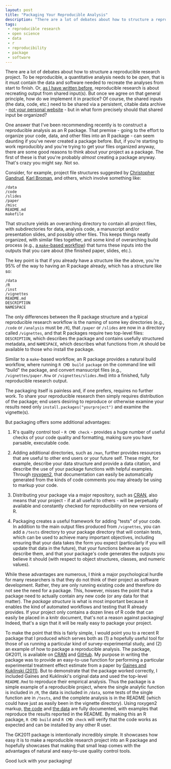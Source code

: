 ```yaml
---
layout: post
title: "Packaging Your Reproducible Analysis"
description: "There are a lot of debates about how to structure a reproducible research project. An R package is one easy answer."
tags:
 - reproducible research
 - open science
 - data
 - r
 - reproducibility
 - package
 - software
---
```


There are a lot of debates about how to structure a reproducible research project. To be reproducible, a quantitative analysis needs to be *open*, that is it must contain the data and software needed to recreate the analyses from start to finish. Or, [as I have written before](http://thomasleeper.com/2015/05/open-science-language/), reproducible research is about recreating output from shared input(s). But once we agree on that general principle, how do we implement it in practice? Of course, the shared inputs (the data, code, etc.) need to be shared via a persistent, citable data archive - [not your personal website](https://politicalsciencereplication.wordpress.com/2014/05/21/guest-post-why-reproducibility-requires-data-archiving-by-thomas-leeper/) - but in what form precisely should that shared input be organized?

One answer that I've been recommending recently is to construct a reproducible analysis as an R package. That premise - going to the effort to organize your code, data, and other files into an R package - can seem daunting if you've never created a package before. But, if you're starting to work reproducibly and you're trying to get your files organized anyway, there are some good reasons to think about your project as a package. The first of these is that you're probably *almost* creating a package anyway. That's crazy you might say. Not so.

Consider, for example, project file structures suggested by [Christopher Gandrud](https://www.crcpress.com/Reproducible-Research-with-R-and-R-Studio/Gandrud/p/book/9781466572843), [Karl Broman](http://kbroman.org/Tools4RR/assets/lectures/06_org_eda_withnotes.pdf), and others, which involve something like:

```
/data
/code
/slides
/paper
/misc
README.md
makefile
```

That structure yields an overarching directory to contain all project files, with subdirectories for data, analysis code, a manuscript and/or presentation slides, and possibly other files. This keeps things neatly organized, with similar files together, and some kind of overarching build process (e.g., [a `make`-based workflow](http://thomasleeper.com/2016/09/make-make-make-again/)) that turns these inputs into the outputs that you care about (the finished paper, slides, etc.).

The key point is that if you already have a structure like the above, you're 95% of the way to having an R package already, which has a structure like so:

```
/data
/R
/inst
/vignettes
README.md
DESCRIPTION
NAMESPACE
```

The only differences between the R package structure and a typical reproducible research workflow is the naming of some key directories (e.g., `/code` or `/analysis` must be `/R`), that `/paper` or `/slides` are now in a directory called `/vignettes`,  and that R packages require two top-level files: `DESCRIPTION`, which describes the package and contains usefully structured metadata, and `NAMESPACE`, which describes what functions from `/R` should be available to those who install the package.

Similar to a `make`-based workflow, an R package provides a natural build workflow, where running `R CMD build package` on the command line will "build" the package, and convert mansucript files (e.g., `/vignettes/paper.Rnw` or `/vignettes/slides.Rmd`) into a finished, fully reproducible research output. 

The packaging itself is painless and, if one prefers, requires no further work. To share your reproducible research then simply requires distribution of the package; end users desiring to reproduce or otherwise examine your results need only `install.packages("yourproject")` and examine the vignette(s).

But packaging offers some additional advantages:

 1. R's quality control tool - `R CMD check` - provides a huge number of useful checks of your code quality and formatting, making sure you have parsable, executable code.
 
 2. Adding additional directories, such as `/man`, further provides resources that are useful to other end users or your future self. These might, for example, describe your data structure and provide a data citation, and describe the use of your package functions with helpful examples. Through [royxgen2](https://cran.r-project.org/web/packages/roxygen2/vignettes/roxygen2.html), that documentation can easily be automatically generated from the kinds of code comments you may already be using to markup your code.
 
 3. Distributing your package via a major repository, such as [CRAN](https://cran.r-project.org/), also means that your project - if at all useful to others - will be perpetually available and constantly checked for reproducibility on new versions of R.
 
 4. Packaging creates a useful framework for adding "tests" of your code. In addition to the main output files produced from `/vignettes`, you can add a `/tests` directory to your package directory that will contain tests, which can be used to achieve many important objectives, including ensuring that your data takes the form you expect (particularly if you will update that data in the future), that your functions behave as you describe them, and that your package's code generates the outputs you believe it should (with respect to object structures, classes, and numeric values).
 
While these advantages are numerous, I think a major psychological hurdle for many researchers is that they do not think of their project as software development. Rather, they are only running existing code and therefore do not see the need for a package. This, however, misses the point that a package need to actually contain any new code (or any data for that matter). The *package structure* is what is most important because it enables the kind of automated workflows and testing that R already provides. If your project only contains a dozen lines of R code that can easily be placed in a knitr document, that's not a reason against packaging! Indeed, that's a sign that it will be really easy to package your project.

To make the point that this is fairly simple, I would point you to a recent R package that I produced which serves both as (1) a hopefully useful tool for those of us running a particular kind of survey-experimental study, and (2) an example of how to package a reproducible analysis. The package, GK2011, is available on [CRAN](https://cran.r-project.org/package=GK2011) and [GitHub](https://github.com/leeper/GK2011). My purpose in writing the package was to provide an easy-to-use function for performing a particular experimental treatment effect estimate from a paper by [Gaines and Kuklinski (2011)](http://doi.org/10.1111/j.1540-5907.2011.00518.x). But to demonstrate that the package worked correctly, I included Gaines and Kuklinski's original data and used the top-level `README.Rmd` to reproduce their empirical analysis. Thus the package is a simple example of a reproducible project, where the single analytic function is included in `/R`, the data is included in `/data`, some tests of the single function are in `/tests`, and the complete analysis is in the README (which could have just as easily been in the vignette directory). Using roxygen2 markup, [the code](https://github.com/leeper/GK2011/blob/master/R/estimate.R) and [the data](https://github.com/leeper/GK2011/blob/master/R/ajps.R) are fully documented, with examples that reproduce the results reported in the README. By making this an R package, `R CMD build` and `R CMD check` will verify that the code works as expected and can be installed by any other R user.

The GK2011 package is intentionally incredibly simple. It showcases how easy it is to make a reproducible research project into an R package and hopefully showcases that making that small leap comes with the advantages of natural and easy-to-use quality control tools.

Good luck with your packaging!



